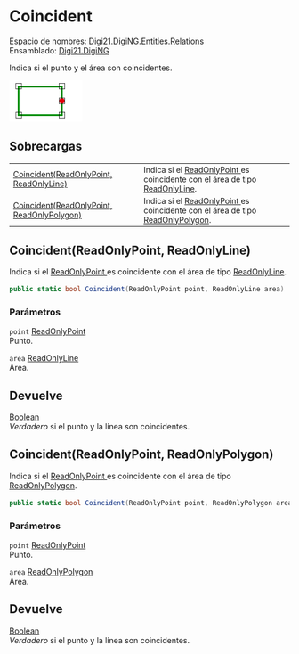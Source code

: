 # Coincident

Espacio de nombres: [Digi21.DigiNG.Entities.Relations](../../../)  
Ensamblado: [Digi21.DigiNG](../../../../)

Indica si el punto y el área son coincidentes.

![Punto y &#xE1;rea coincidentes](../../../../../../../../../.gitbook/assets/puntoareacoincidentes.png)

## Sobrecargas

|  |  |
| :--- | :--- |
| [Coincident\(ReadOnlyPoint, ReadOnlyLine\)](coincident.md#coincident-readonlypoint-readonlyline) | Indica si el [ReadOnlyPoint ](../../../../digi21.diging.entities/clases/readonlypoint/)es coincidente con el área de tipo [ReadOnlyLine](../../../../digi21.diging.entities/clases/readonlyline/). |
| [Coincident\(ReadOnlyPoint, ReadOnlyPolygon\)](coincident.md#coincident-readonlypoint-readonlypolygon) | Indica si el [ReadOnlyPoint ](../../../../digi21.diging.entities/clases/readonlypoint/)es coincidente con el área de tipo [ReadOnlyPolygon](../../../../digi21.diging.entities/clases/readonlypolygon/). |

## Coincident\(ReadOnlyPoint, ReadOnlyLine\)

Indica si el [ReadOnlyPoint ](../../../../digi21.diging.entities/clases/readonlypoint/)es coincidente con el área de tipo [ReadOnlyLine](../../../../digi21.diging.entities/clases/readonlyline/).

```csharp
public static bool Coincident(ReadOnlyPoint point, ReadOnlyLine area)
```

### Parámetros

`point` [ReadOnlyPoint](../../../../digi21.diging.entities/clases/readonlypoint/)  
Punto.

`area` [ReadOnlyLine](../../../../digi21.diging.entities/clases/readonlyline/)  
Area.

## Devuelve

[Boolean](https://docs.microsoft.com/en-us/dotnet/api/system.boolean?view=net-5.0)  
_Verdadero_ si el punto y la línea son coincidentes.

## Coincident\(ReadOnlyPoint, ReadOnlyPolygon\)

Indica si el [ReadOnlyPoint ](../../../../digi21.diging.entities/clases/readonlypoint/)es coincidente con el área de tipo [ReadOnlyPolygon](../../../../digi21.diging.entities/clases/readonlypolygon/).

```csharp
public static bool Coincident(ReadOnlyPoint point, ReadOnlyPolygon area)
```

### Parámetros

`point` [ReadOnlyPoint](../../../../digi21.diging.entities/clases/readonlypoint/)  
Punto.

`area` [ReadOnlyPolygon](../../../../digi21.diging.entities/clases/readonlypolygon/)  
Area.

## Devuelve

[Boolean](https://docs.microsoft.com/en-us/dotnet/api/system.boolean?view=net-5.0)  
_Verdadero_ si el punto y la línea son coincidentes.

